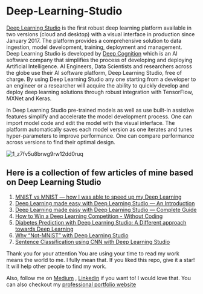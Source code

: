 # Deep-Learning-Studio
[Deep Learning Studio](http://deepcognition.ai/cloud/) is the first robust deep learning platform available in two versions (cloud and desktop) with a visual interface in production since January 2017. The platform provides a comprehensive solution to data ingestion, model development, training, deployment and management. Deep Learning Studio is developed by [Deep Cognition](http://deepcognition.ai) which is an AI software company that simplifies the process of developing and deploying Artificial Intelligence. AI Engineers, Data Scientists and researchers across the globe use their AI software platform, Deep Learning Studio, free of charge. By using Deep Learning Studio any one starting from a developer to an engineer or a researcher will acquire the ability to quickly develop and deploy deep learning solutions through robust integration with TensorFlow, MXNet and Keras.

In Deep Learning Studio pre-trained models as well as use built-in assistive features simplify and accelerate the model development process. One can import model code and edit the model with the visual interface. The platform automatically saves each model version as one iterates and tunes hyper-parameters to improve performance. One can compare performance across versions to find their optimal design.

![1_z7fv5u8brwg9rw12dd0ruq](https://user-images.githubusercontent.com/23000971/41770203-2f64659a-762f-11e8-8535-9eabcb35fb52.png)

## Here is a collection of few articles of mine based on Deep Learning Studio
1) [MNIST vs MNIST — how I was able to speed up my Deep Learning](https://towardsdatascience.com/mnist-vs-mnist-how-i-was-able-to-speed-up-my-deep-learning-11c0787e6935)
2) [Deep Learning made easy with Deep Learning Studio — An Introduction](https://towardsdatascience.com/deep-learning-made-easy-with-deep-learning-studio-an-introduction-18606a67f198)
3) [Deep Learning made easy with Deep Learning Studio — Complete Guide](https://towardsdatascience.com/deep-learning-made-easy-with-deep-learning-studio-complete-guide-a5c5ae58a771)
4) [How to Win a Deep Learning Competition - Without Coding](https://medium.com/@rgrgrajat1/how-to-win-a-deep-learning-competition-without-coding-e1e7230efb46)
5) [Diabetes Prediction with Deep Learning Studio: A Different approach towards Deep Learning](https://medium.com/@rgrgrajat1/diabetes-prediction-with-deep-learning-studio-a-different-approach-towards-deep-learning-d5cd0df5af01)
6) [Why “Not-MNIST” with Deep Learning Studio](https://medium.com/@rgrgrajat1/why-not-mnist-with-deep-learning-studio-6e7ec4e1450d)
7) [Sentence Classification using CNN with Deep Learning Studio](https://towardsdatascience.com/sentence-classification-using-cnn-with-deep-learning-studio-fe54eb53e24)

Thank you for your attention
You are using your time to read my work means the world to me. I fully mean that.
If you liked this repo, give it a star! It will help other people to find my work.

Also, follow me on [Medium](https://medium.com/@rgrgrajat1) , [Linkedin](https://www.linkedin.com/in/rajat2712/) if you want to! I would love that.
You can also checkout my [professional portfolio website](http://rajatgupta.me) 

